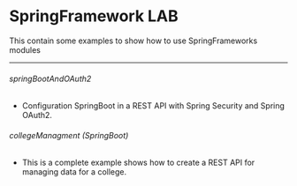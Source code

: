 # SpringFramework LAB

This contain some examples to show how to use SpringFrameworks modules

  --------

###### springBootAndOAuth2
 - Configuration SpringBoot in a REST API with Spring Security and Spring OAuth2.
 
###### collegeManagment (SpringBoot)
 - This is a complete example shows how to create a REST API for managing data for a college.
  
